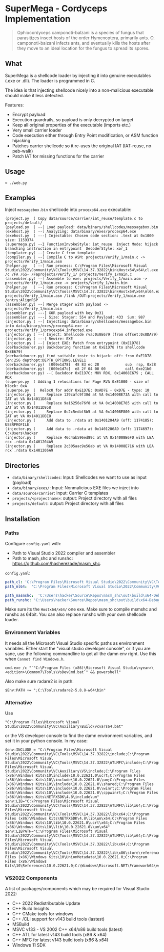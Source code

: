 # SuperMega - Cordyceps Implementation

> Ophiocordyceps camponoti-balzani is a species of fungus that parasitizes 
> insect hosts of the order Hymenoptera, primarily ants. O. 
> camponoti-balzani infects ants, and eventually kills the hosts after 
> they move to an ideal location for the fungus to spread its spores.


## What

SuperMega is a shellcode loader by injecting it into genuine executables (.exe or .dll).
The loader is programmed in C. 

The idea is that injecting shellcode nicely into a non-malicious executable should make
it less detected.

Features:
* Encrypt payload
* Execution guardrails, so payload is only decrypted on target
* Keep all original properties of the executable (imports etc.)
* Very small carrier loader
* Code execution either through Entry Point modification, or ASM function hijacking
* Patches carrier shellcode so it re-uses the original IAT (IAT-reuse, no peb-walk)
* Patch IAT for missing functions for the carrier


## Usage

```
> ./web.py
```

## Examples

Inject `messagebox.bin` shellcode into `procexp64.exe` executable:

```
(project.py  ) Copy data/source/carrier/iat_reuse/template.c to projects/default/
(payload.py  ) --( Load payload: data/binary/shellcodes/messagebox.bin
(exehost.py  ) --[ Analyzing: data/binary/exes/procexp64.exe
(exehost.py  ) ---[ Injectable: Chosen code section: .text at 0x1000 size: 1159374
(supermega.py) --I FunctionInvokeStyle: iat_reuse  Inject Mode: hijack branching instruction in entrypoint  DecoderStyle: xor_1
(templater.py) --[ Create C from template
(compiler.py ) --[ Compile C to ASM: projects/Verify_1/main.c -> projects/Verify_1/main.asm 
(helper.py   ) --[ Run process: C:\Program Files\Microsoft Visual Studio\2022\Community\VC\Tools\MSVC\14.37.32822\bin\Hostx64\x64\cl.exe /c /FA /GS- /Faprojects/Verify_1/ projects/Verify_1/main.c
(assembler.py) --[ Assemble to exe: projects/Verify_1/main.asm -> projects/Verify_1/main.exe -> projects/Verify_1/main.bin
(helper.py   ) --[ Run process: C:\Program Files\Microsoft Visual Studio\2022\Community\VC\Tools\MSVC\14.37.32822\bin\Hostx64\x64\ml64.exe projects/Verify_1/main.asm /link /OUT:projects/Verify_1/main.exe /entry:AlignRSP
(assembler.py) --[ Merge stager with payload -> projects/Verify_1/main.bin
(assembler.py) ---[ XOR payload with key 0x31
(assembler.py) ---[ Size: Stager: 554 and Payload: 433  Sum: 987 
(injector.py ) --[ Injecting: data/binary/shellcodes/messagebox.bin into data/binary/exes/procexp64.exe -> projects/Verify_1/procexp64.infected.exe
(injector.py ) --( Inject: Shellcode rva:0x8E679 (from offset:0x8DA79)
(injector.py ) ---( Rewire: EXE
(injector.py ) --( Inject EXE: Patch from entrypoint (0xE1D78)
(derbackdoorer.py) Backdooring function at 0xE1D78 (to shellcode 0x8E679)
(derbackdoorer.py) find suitable instr to hijack: off: from 0xE1D78 len:256 depthopt:DEPTH_OPTIONS.LEVEL1
(derbackdoorer.py) 	[000e1d78]	48 83 ec 28            sub	rsp, 0x28
(derbackdoorer.py) 	[000e1d7c]	e8 2f 04 00 00         call	0xe21b0
(derbackdoorer.py) --[ Backdoor 0xE1D7C: MOV RDX, 0x14008E679 ; CALL RDX
(superpe.py  ) Adding 1 relocations for Page RVA 0xE1000 - size of block: 0xA
(superpe.py  ) 	Reloc0 for addr 0xE1D7E: 0xAD7E - 0xD7E - type: 10
(injector.py )     Replace 139cafc9f30d at VA 0x14008E73A with call to IAT at VA 0x14011D848
(injector.py )     Replace 9a16256e76f8 at VA 0x14008E785 with call to IAT at VA 0x14011D958
(injector.py )     Replace 0c2c5edbf8b5 at VA 0x14008E800 with call to IAT at VA 0x14011DBE8
(injector.py )     Add data to .rdata at 0x1401204A9 (off: 1174185): USERPROFILE
(injector.py )     Add data to .rdata at 0x1401206A9 (off: 1174697): C:\Users\hacker
(injector.py )     Replace 46c4ab596ed89c at VA 0x14008E6FD with LEA rcx .rdata 0x1401204A9
(injector.py )     Replace 2c305aac9e56ab at VA 0x14008E716 with LEA rcx .rdata 0x1401206A9
```


## Directories

* `data/binary/shellcodes`: Input: Shellcodes we want to use as input (payload)
* `data/binary/exes/`: Input: Nonmalicious EXE files we inject into
* `data/source/carrier`: Input: Carrier C templates
* `projects/<projectname>`: output: Project directory with all files
* `projects/default`: output: Project directory with all files


## Installation

### Paths

Configure `config.yaml` with: 
* Path to Visual Studio 2022 compiler and assembler
* Path to mash_shc and runshc: https://github.com/hasherezade/masm_shc. 

`config.yaml`:
```yaml
path_cl: 'C:\Program Files\Microsoft Visual Studio\2022\Community\VC\Tools\MSVC\14.37.32822\bin\Hostx64\x64\cl.exe'
path_ml64:  'C:\Program Files\Microsoft Visual Studio\2022\Community\VC\Tools\MSVC\14.37.32822\bin\Hostx64\x64\ml64.exe'

path_masmshc:  'C:\Users\hacker\Source\Repos\masm_shc\out\build\x64-Debug\masm_shc\masm_shc.exe'
path_runshc: 'C:\Users\hacker\Source\Repos\masm_shc\out\build\x64-Debug\runshc\runshc.exe'
```

Make sure its the `Hostx64/x64/` one exe. Make sure to compile
msmshc and runshc as 64bit. You can also replace runshc with
your own shellcode loader. 

### Environment Variables

It needs all the Microsoft Visual Studio specific paths as environment
variables. Either start the "visual studio developer console", or if you are sane, 
use the following commandline to get all the damn env right. 
Use this when `Cannot find Windows.h`.

```
cmd.exe /c "`"C:\Program Files (x86)\Microsoft Visual Studio\<year>\<edition>\Common7\Tools\VsDevCmd.bat`" && powershell"
```

Also make sure radare2 is in path:
```
$Env:PATH += ";C:\Tools\radare2-5.8.8-w64\bin"
```


### Alternative

Use
```
"C:\Program Files\Microsoft Visual Studio\2022\Community\VC\Auxiliary\Build\vcvars64.bat"
```

or the VS developer console to find the damn environment variables, and set 
it in your python console. In my case:
```
$env:INCLUDE = "C:\Program Files\Microsoft Visual Studio\2022\Community\VC\Tools\MSVC\14.37.32822\include;C:\Program Files\Microsoft Visual Studio\2022\Community\VC\Tools\MSVC\14.37.32822\ATLMFC\include;C:\Program Files\Microsoft Visual Studio\2022\Community\VC\Auxiliary\VS\include;C:\Program Files (x86)\Windows Kits\10\include\10.0.22621.0\ucrt;C:\Program Files (x86)\Windows Kits\10\\include\10.0.22621.0\\um;C:\Program Files (x86)\Windows Kits\10\\include\10.0.22621.0\\shared;C:\Program Files (x86)\Windows Kits\10\\include\10.0.22621.0\\winrt;C:\Program Files (x86)\Windows Kits\10\\include\10.0.22621.0\\cppwinrt;C:\Program Files (x86)\Windows Kits\NETFXSDK\4.8\include\um"
$env:LIB="C:\Program Files\Microsoft Visual Studio\2022\Community\VC\Tools\MSVC\14.37.32822\ATLMFC\lib\x64;C:\Program Files\Microsoft Visual Studio\2022\Community\VC\Tools\MSVC\14.37.32822\lib\x64;C:\Program Files (x86)\Windows Kits\NETFXSDK\4.8\lib\um\x64;C:\Program Files (x86)\Windows Kits\10\lib\10.0.22621.0\ucrt\x64;C:\Program Files (x86)\Windows Kits\10\\lib\10.0.22621.0\\um\x64"
$env:LIBPATH="C:\Program Files\Microsoft Visual Studio\2022\Community\VC\Tools\MSVC\14.37.32822\ATLMFC\lib\x64;C:\Program Files\Microsoft Visual Studio\2022\Community\VC\Tools\MSVC\14.37.32822\lib\x64;C:\Program Files\Microsoft Visual Studio\2022\Community\VC\Tools\MSVC\14.37.32822\lib\x86\store\references;C:\Program Files (x86)\Windows Kits\10\UnionMetadata\10.0.22621.0;C:\Program Files (x86)\Windows Kits\10\References\10.0.22621.0;C:\Windows\Microsoft.NET\Framework64\v4.0.30319"
```

### VS2022 Components

A list of packages/components which may be required for Visual Studio 2022:
* C++ 2022 Redistributable Update
* C++ Build Insights
* C++ CMake tools for windows
* C++ /CLI support for v143 build tools (lastest)
* MSBuild
* MSVC v133 - VS 2002 C++ x64/x86 build tools (latest)
* C++ ATL for latest v143 build tools (x86 & x64)
* C++ MFC for latest v143 build tools (x86 & x64)
* Windows 11 SDK